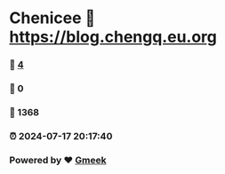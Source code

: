 # Chenicee :link: https://blog.chengq.eu.org 
### :page_facing_up: [4](https://blog.chengq.eu.org/tag.html) 
### :speech_balloon: 0 
### :hibiscus: 1368 
### :alarm_clock: 2024-07-17 20:17:40 
### Powered by :heart: [Gmeek](https://github.com/Meekdai/Gmeek)
